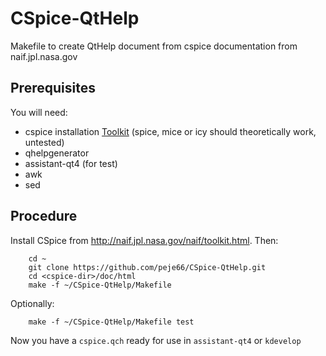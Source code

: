 # CSpice-QtHelp
Makefile to create QtHelp document from cspice documentation from naif.jpl.nasa.gov

## Prerequisites
You will need:
* cspice installation [Toolkit](http://naif.jpl.nasa.gov/naif/toolkit.html) (spice, mice or icy should theoretically work, untested)
* qhelpgenerator
* assistant-qt4 (for test)
* awk
* sed


## Procedure
Install CSpice from http://naif.jpl.nasa.gov/naif/toolkit.html.
Then:
```Shell
    cd ~
    git clone https://github.com/peje66/CSpice-QtHelp.git
    cd <cspice-dir>/doc/html
    make -f ~/CSpice-QtHelp/Makefile
```
Optionally:
```Shell
    make -f ~/CSpice-QtHelp/Makefile test
```
Now you have a `cspice.qch` ready for use in `assistant-qt4` or `kdevelop`

